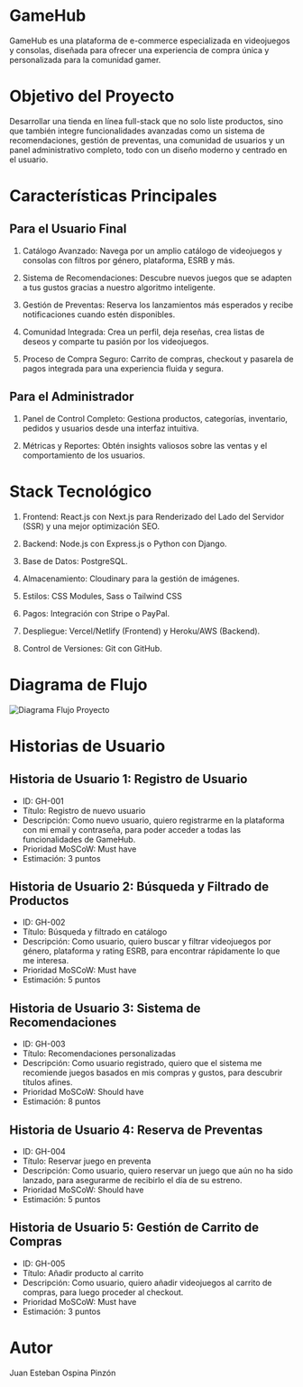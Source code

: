 # GameHub

GameHub es una plataforma de e-commerce especializada en videojuegos y consolas, diseñada para ofrecer una experiencia de compra única y personalizada para la comunidad gamer.


# Objetivo del Proyecto

Desarrollar una tienda en línea full-stack que no solo liste productos, sino que también integre funcionalidades avanzadas como un sistema de recomendaciones, gestión de preventas, una comunidad de usuarios y un panel administrativo completo, todo con un diseño moderno y centrado en el usuario.


# Características Principales

## Para el Usuario Final

1. Catálogo Avanzado: Navega por un amplio catálogo de videojuegos y consolas con filtros por género, plataforma, ESRB y más.

2. Sistema de Recomendaciones: Descubre nuevos juegos que se adapten a tus gustos gracias a nuestro algoritmo inteligente.

3. Gestión de Preventas: Reserva los lanzamientos más esperados y recibe notificaciones cuando estén disponibles.

4. Comunidad Integrada: Crea un perfil, deja reseñas, crea listas de deseos y comparte tu pasión por los videojuegos.

5. Proceso de Compra Seguro: Carrito de compras, checkout y pasarela de pagos integrada para una experiencia fluida y segura.


## Para el Administrador

1. Panel de Control Completo: Gestiona productos, categorías, inventario, pedidos y usuarios desde una interfaz intuitiva.

2. Métricas y Reportes: Obtén insights valiosos sobre las ventas y el comportamiento de los usuarios.

# Stack Tecnológico

1. Frontend: React.js con Next.js para Renderizado del Lado del Servidor (SSR) y una mejor optimización SEO.

2. Backend: Node.js con Express.js o Python con Django.

3. Base de Datos: PostgreSQL.

4. Almacenamiento: Cloudinary para la gestión de imágenes.

5. Estilos: CSS Modules, Sass o Tailwind CSS

6. Pagos: Integración con Stripe o PayPal.

7. Despliegue: Vercel/Netlify (Frontend) y Heroku/AWS (Backend).

8. Control de Versiones: Git con GitHub.

# Diagrama de Flujo

![Diagrama Flujo Proyecto](https://github.com/user-attachments/assets/30cbcfbb-80e8-498a-9bdb-ebc1e7dd2092)


# Historias de Usuario

## Historia de Usuario 1: Registro de Usuario

- ID: GH-001
- Título: Registro de nuevo usuario
- Descripción: Como nuevo usuario, quiero registrarme en la plataforma con mi email y contraseña, para poder acceder a todas las funcionalidades de GameHub.
- Prioridad MoSCoW: Must have
- Estimación: 3 puntos

## Historia de Usuario 2: Búsqueda y Filtrado de Productos

- ID: GH-002
- Título: Búsqueda y filtrado en catálogo
- Descripción: Como usuario, quiero buscar y filtrar videojuegos por género, plataforma y rating ESRB, para encontrar rápidamente lo que me interesa.
- Prioridad MoSCoW: Must have
- Estimación: 5 puntos

## Historia de Usuario 3: Sistema de Recomendaciones

- ID: GH-003
- Título: Recomendaciones personalizadas
- Descripción: Como usuario registrado, quiero que el sistema me recomiende juegos basados en mis compras y gustos, para descubrir títulos afines.
- Prioridad MoSCoW: Should have
- Estimación: 8 puntos

## Historia de Usuario 4: Reserva de Preventas

- ID: GH-004
- Título: Reservar juego en preventa
- Descripción: Como usuario, quiero reservar un juego que aún no ha sido lanzado, para asegurarme de recibirlo el día de su estreno.
- Prioridad MoSCoW: Should have
- Estimación: 5 puntos
  
## Historia de Usuario 5: Gestión de Carrito de Compras

- ID: GH-005
- Título: Añadir producto al carrito
- Descripción: Como usuario, quiero añadir videojuegos al carrito de compras, para luego proceder al checkout.
- Prioridad MoSCoW: Must have
- Estimación: 3 puntos

# Autor
Juan Esteban Ospina Pinzón


